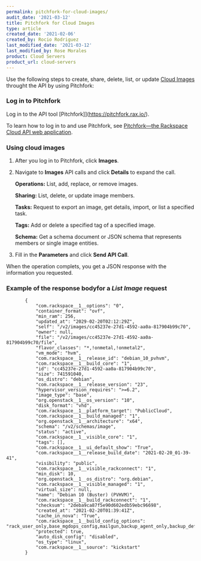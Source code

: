 ```yaml
---
permalink: pitchfork-for-cloud-images/
audit_date: '2021-03-12'
title: Pitchfork for Cloud Images
type: article
created_date: '2021-02-06'
created_by: Rocio Rodriguez
last_modified_date: '2021-03-12'
last_modified_by: Rose Morales
product: Cloud Servers
product_url: cloud-servers
---
```


Use the following steps to create, share, delete, list, or update 
[Cloud Images](https://docs.rackspace.com/support/how-to/cloud-images-faq/) throught the API
by using Pitchfork:

### Log in to Pitchfork

Log in to the API tool [Pitchfork]](https://pitchfork.rax.io/).

To learn how to log in to and use Pitchfork, see [Pitchfork—the Rackspace Cloud API web application](https://docs.rackspace.com/support/how-to/pitchfork-the-rackspace-cloud-api-web-application).

### Using cloud images

1. After you log in to Pitchfork, click **Images**.

2. Navigate to **Images** API calls and click **Details** to expand the call.

    **Operations:** List, add, replace, or remove images.

    **Sharing:** List, delete, or update image members.

    **Tasks:** Request to export an image, get details, import, or list a
    specified task.

    **Tags:** Add or delete a specified tag of a specified image.

    **Schema:** Get a schema document or JSON schema that represents members or
    single image entities.

3. Fill in the **Parameters** and click **Send API Call**.

When the operation complets, you get a JSON response with the information you requested.

### Example of the response bodyfor a *List Image* request

 ```"images": [
        {
            "com.rackspace__1__options": "0", 
            "container_format": "ovf", 
            "min_ram": 256, 
            "updated_at": "2029-02-20T02:12:29Z", 
            "self": "/v2/images/cc45237e-27d1-4592-aa0a-817904b99c70", 
            "owner": null, 
            "file": "/v2/images/cc45237e-27d1-4592-aa0a-817904b99c70/file", 
            "flavor_classes": "*,!onmetal,!onmetal2", 
            "vm_mode": "hvm", 
            "com.rackspace__1__release_id": "debian_10_pvhvm", 
            "com.rackspace__1__build_core": "1", 
            "id": "cc45237e-27d1-4592-aa0a-817904b99c70", 
            "size": 741591040, 
            "os_distro": "debian", 
            "com.rackspace__1__release_version": "23", 
            "hypervisor_version_requires": ">=6.2", 
            "image_type": "base", 
            "org.openstack__1__os_version": "10", 
            "disk_format": "vhd", 
            "com.rackspace__1__platform_target": "PublicCloud", 
            "com.rackspace__1__build_managed": "1", 
            "org.openstack__1__architecture": "x64", 
            "schema": "/v2/schemas/image", 
            "status": "active", 
            "com.rackspace__1__visible_core": "1", 
            "tags": [], 
            "com.rackspace__1__ui_default_show": "True", 
            "com.rackspace__1__release_build_date": "2021-02-20_01-39-41", 
            "visibility": "public", 
            "com.rackspace__1__visible_rackconnect": "1", 
            "min_disk": 10, 
            "org.openstack__1__os_distro": "org.debian", 
            "com.rackspace__1__visible_managed": "1", 
            "virtual_size": null, 
            "name": "Debian 10 (Buster) (PVHVM)", 
            "com.rackspace__1__build_rackconnect": "1", 
            "checksum": "2deba9ca87f5e90d602edb59ebc96698", 
            "created_at": "2021-02-20T01:39:41Z", 
            "cache_in_nova": "True", 
            "com.rackspace__1__build_config_options": "rack_user_only,base_mgdops_config,mailgun,backup_agent_only,backup_defaults,monitoring_agent_only,monitoring_defaults,updates", 
            "protected": true, 
            "auto_disk_config": "disabled", 
            "os_type": "linux", 
            "com.rackspace__1__source": "kickstart"
        }
 ```
